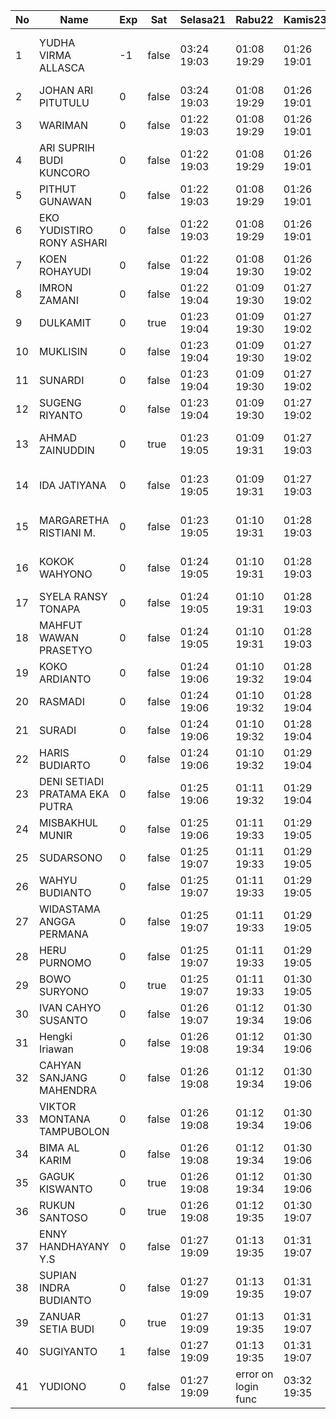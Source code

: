 | No | Name | Exp | Sat | Selasa21 | Rabu22 | Kamis23 | Jumat24 | Sabtu25 | Senin27 | Selasa28 | Rabu29 | 30 | Kamis30 |
|-----|-----|-----|-----|-----|-----|-----|-----|-----|-----|-----|-----|-----|-----|
| 1 | YUDHA VIRMA ALLASCA | -1 | false | 03:24 19:03 | 01:08 19:29 | 01:26 19:01 | 01:03 19:06 | -- | 01:23 19:26 | 01:13 19:13 | 01:14 19:11 | error on login func | 03:22 19:01 |
| 2 | JOHAN ARI PITUTULU | 0 | false | 03:24 19:03 | 01:08 19:29 | 01:26 19:01 | 01:03 19:06 | -- | 01:23 19:26 | 01:13 19:13 | 01:14 19:11 | 01:23 19:01 |
| 3 | WARIMAN | 0 | false | 01:22 19:03 | 01:08 19:29 | 01:26 19:01 | 01:03 19:06 | -- | 01:23 19:26 | 01:13 19:13 | 01:14 19:11 | 01:23 19:01 |
| 4 | ARI SUPRIH BUDI KUNCORO | 0 | false | 01:22 19:03 | 01:08 19:29 | 01:26 19:01 | 01:03 19:06 | -- | 01:24 19:26 | 01:13 19:13 | 01:14 19:11 | 01:23 19:01 |
| 5 | PITHUT GUNAWAN | 0 | false | 01:22 19:03 | 01:08 19:29 | 01:26 19:01 | 01:03 19:06 | -- | 01:24 19:26 | 01:13 19:13 | 01:14 19:11 | 01:23 19:01 |
| 6 | EKO YUDISTIRO RONY ASHARI | 0 | false | 01:22 19:03 | 01:08 19:29 | 01:26 19:01 | 01:03 19:06 | -- | 01:24 19:26 | 01:13 19:13 | 03:14 19:11 | 01:23 19:01 |
| 7 | KOEN ROHAYUDI | 0 | false | 01:22 19:04 | 01:08 19:30 | 01:26 19:02 | 01:03 19:07 | -- | 01:24 19:26 | 01:13 19:13 | 03:14 19:12 | 01:24 19:02 |
| 8 | IMRON ZAMANI | 0 | false | 01:22 19:04 | 01:09 19:30 | 01:27 19:02 | 01:04 19:07 | -- | 01:24 19:27 | 01:14 19:14 | 03:15 19:12 | 01:24 19:02 |
| 9 | DULKAMIT | 0 | true | 01:23 19:04 | 01:09 19:30 | 01:27 19:02 | 01:04 19:07 | 01:29 19:29 | 01:25 19:27 | 01:14 19:14 | 03:15 19:12 | 01:24 19:02 |
| 10 | MUKLISIN | 0 | false | 01:23 19:04 | 01:09 19:30 | 01:27 19:02 | 01:04 19:07 | -- | 01:25 19:27 | 01:14 19:14 | 03:15 19:12 | 01:24 19:02 |
| 11 | SUNARDI | 0 | false | 01:23 19:04 | 01:09 19:30 | 01:27 19:02 | 01:04 19:07 | -- | 01:25 19:27 | 01:14 19:14 | 03:15 19:12 | 01:24 19:02 |
| 12 | SUGENG RIYANTO | 0 | false | 01:23 19:04 | 01:09 19:30 | 01:27 19:02 | 01:04 19:07 | -- | 01:25 19:27 | 01:14 19:14 | 03:15 19:12 | 01:24 19:02 |
| 13 | AHMAD ZAINUDDIN | 0 | true | 01:23 19:05 | 01:09 19:31 | 01:27 19:03 | 01:04 19:08 | 01:29 19:29 | 01:25 19:27 | error on login func | 03:02 19:14 | 03:15 19:12 | 01:24 19:02 |
| 14 | IDA JATIYANA | 0 | false | 01:23 19:05 | 01:09 19:31 | 01:27 19:03 | 01:04 19:08 | -- | 01:25 18:17 | error on login func | 03:02 19:14 | 03:15 19:12 | 01:24 19:03 |
| 15 | MARGARETHA RISTIANI M. | 0 | false | 01:23 19:05 | 01:10 19:31 | 01:28 19:03 | 01:05 19:08 | -- | 01:25 19:28 | error on login func | 03:03 19:15 | 03:16 19:13 | 01:25 19:03 |
| 16 | KOKOK WAHYONO | 0 | false | 01:24 19:05 | 01:10 19:31 | 01:28 19:03 | 01:05 19:08 | -- | 01:26 19:28 | error on login func | 03:03 19:15 | 03:16 19:13 | 01:25 19:03 |
| 17 | SYELA RANSY TONAPA | 0 | false | 01:24 19:05 | 01:10 19:31 | 01:28 19:03 | 01:05 19:08 | -- | 01:26 19:28 | 01:23 19:15 | 03:16 19:13 | 01:25 19:03 |
| 18 | MAHFUT WAWAN PRASETYO | 0 | false | 01:24 19:05 | 01:10 19:31 | 01:28 19:03 | 01:05 19:08 | -- | 01:26 19:28 | 01:23 19:15 | 03:16 19:13 | 01:25 19:03 |
| 19 | KOKO ARDIANTO | 0 | false | 01:24 19:06 | 01:10 19:32 | 01:28 19:04 | 01:05 19:09 | -- | 01:26 19:28 | 01:23 19:15 | 03:16 19:13 | 01:25 19:03 |
| 20 | RASMADI | 0 | false | 01:24 19:06 | 01:10 19:32 | 01:28 19:04 | 01:05 19:09 | -- | 01:26 19:28 | 01:23 19:15 | 03:16 19:13 | 01:25 19:04 |
| 21 | SURADI | 0 | false | 01:24 19:06 | 01:10 19:32 | 01:28 19:04 | 01:05 19:09 | -- | 01:26 19:28 | 01:23 19:15 | 03:16 19:13 | 01:25 19:04 |
| 22 | HARIS BUDIARTO | 0 | false | 01:24 19:06 | 01:10 19:32 | 01:29 19:04 | 01:06 19:09 | -- | 01:26 19:29 | 01:23 19:16 | 03:16 19:14 | 01:26 19:04 |
| 23 | DENI SETIADI PRATAMA EKA PUTRA | 0 | false | 01:25 19:06 | 01:11 19:32 | 01:29 19:04 | 01:06 19:09 | -- | 01:27 19:29 | 01:24 19:16 | 03:17 19:14 | 01:26 19:04 |
| 24 | MISBAKHUL MUNIR | 0 | false | 01:25 19:06 | 01:11 19:33 | 01:29 19:05 | 01:06 19:09 | -- | 01:27 19:29 | 01:24 19:16 | 03:17 19:14 | 01:26 19:04 |
| 25 | SUDARSONO | 0 | false | 01:25 19:07 | 01:11 19:33 | 01:29 19:05 | 01:06 19:10 | -- | 01:27 19:29 | 01:24 19:16 | 03:17 19:14 | 01:26 19:04 |
| 26 | WAHYU BUDIANTO | 0 | false | 01:25 19:07 | 01:11 19:33 | 01:29 19:05 | 01:06 19:10 | -- | 01:27 19:29 | 01:24 19:16 | 03:17 19:14 | 01:26 19:04 |
| 27 | WIDASTAMA ANGGA PERMANA | 0 | false | 01:25 19:07 | 01:11 19:33 | 01:29 19:05 | 01:06 19:10 | -- | 01:27 19:29 | 01:24 19:16 | 03:17 19:14 | 01:26 19:05 |
| 28 | HERU PURNOMO | 0 | false | 01:25 19:07 | 01:11 19:33 | 01:29 19:05 | 01:06 19:10 | -- | 01:27 19:29 | 01:24 19:16 | 03:17 19:15 | 01:26 19:05 |
| 29 | BOWO SURYONO | 0 | true | 01:25 19:07 | 01:11 19:33 | 01:30 19:05 | 01:07 19:10 | 01:29 19:29 | 01:27 19:30 | 01:24 19:17 | 03:17 19:15 | 01:27 19:05 |
| 30 | IVAN CAHYO SUSANTO | 0 | false | 01:26 19:07 | 01:12 19:34 | 01:30 19:06 | 01:07 19:10 | -- | 01:27 19:30 | 01:25 19:17 | 03:18 19:15 | 01:27 19:05 |
| 31 | Hengki Iriawan | 0 | false | 01:26 19:08 | 01:12 19:34 | 01:30 19:06 | 01:07 19:11 | -- | 01:28 19:30 | 01:25 19:17 | 03:18 19:15 | 01:27 19:05 |
| 32 | CAHYAN SANJANG MAHENDRA | 0 | false | 01:26 19:08 | 01:12 19:34 | 01:30 19:06 | 01:07 19:11 | -- | 01:28 19:30 | 01:25 19:17 | 03:18 19:15 | 01:27 19:05 |
| 33 | VIKTOR MONTANA TAMPUBOLON | 0 | false | 01:26 19:08 | 01:12 19:34 | 01:30 19:06 | 01:07 19:11 | -- | 01:28 19:30 | 01:25 19:17 | 03:18 19:15 | 01:27 19:06 |
| 34 | BIMA AL KARIM | 0 | false | 01:26 19:08 | 01:12 19:34 | 01:30 19:06 | 01:07 19:11 | -- | 01:28 19:30 | 01:25 19:17 | 03:18 19:16 | 01:27 19:06 |
| 35 | GAGUK KISWANTO | 0 | true | 01:26 19:08 | 01:12 19:34 | 01:30 19:06 | 01:07 19:11 | 01:29 19:29 | 01:28 19:30 | 01:25 19:17 | 03:18 19:16 | 01:27 19:06 |
| 36 | RUKUN SANTOSO | 0 | true | 01:26 19:08 | 01:12 19:35 | 01:30 19:07 | 01:08 19:11 | 01:29 19:29 | 01:28 19:31 | 01:25 19:18 | 03:18 19:16 | 01:27 19:06 |
| 37 | ENNY HANDHAYANY Y.S | 0 | false | 01:27 19:09 | 01:13 19:35 | 01:31 19:07 | 01:08 19:12 | -- | 01:28 19:31 | 01:25 19:18 | 03:19 19:16 | 01:28 19:06 |
| 38 | SUPIAN INDRA BUDIANTO | 0 | false | 01:27 19:09 | 01:13 19:35 | 01:31 19:07 | 01:08 19:12 | -- | 01:29 19:31 | 01:26 19:18 | 03:19 19:16 | 01:28 19:06 |
| 39 | ZANUAR SETIA BUDI | 0 | true | 01:27 19:09 | 01:13 19:35 | 01:31 19:07 | 01:08 19:12 | 01:29 19:30 | 01:29 19:31 | 01:26 19:18 | 03:19 19:16 | 01:28 19:06 |
| 40 | SUGIYANTO | 1 | false | 01:27 19:09 | 01:13 19:35 | 01:31 19:07 | 01:08 19:12 | -- | 01:29 18:18 | 01:26 19:18 | 03:19 19:16 | 01:28 16:55 |
| 41 | YUDIONO | 0 | false | 01:27 19:09 | error on login func | 03:32 19:35 | 01:31 19:07 | 01:08 19:12 | -- | 01:29 19:31 | 01:26 19:18 | 03:19 19:17 | 01:28 19:07 |
